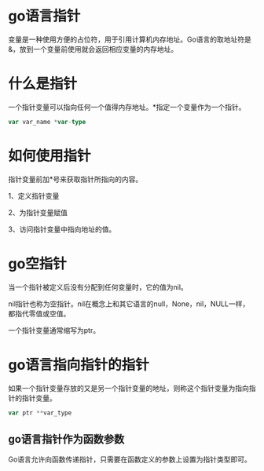 # go语言指针

变量是一种使用方便的占位符，用于引用计算机内存地址。Go语言的取地址符是&，放到一个变量前使用就会返回相应变量的内存地址。

# 什么是指针

一个指针变量可以指向任何一个值得内存地址。*指定一个变量作为一个指针。

```go
var var_name *var-type
```
# 如何使用指针

指针变量前加*号来获取指针所指向的内容。

1、定义指针变量

2、为指针变量赋值

3、访问指针变量中指向地址的值。

# go空指针

当一个指针被定义后没有分配到任何变量时，它的值为nil。

nil指针也称为空指针。nil在概念上和其它语言的null，None，nil，NULL一样，都指代零值或空值。

一个指针变量通常缩写为ptr。

# go语言指向指针的指针

如果一个指针变量存放的又是另一个指针变量的地址，则称这个指针变量为指向指针的指针变量。

```go
var ptr **var_type
```

## go语言指针作为函数参数

Go语言允许向函数传递指针，只需要在函数定义的参数上设置为指针类型即可。
